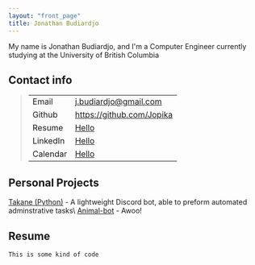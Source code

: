 ```yaml
---
layout: "front_page"
title: Jonathan Budiardjo
---
```

My name is Jonathan Budiardjo, and I'm a Computer Engineer currently studying at the University of British Columbia

## Contact info
<blockquote class="contactBox">
<table>
    <tr> 
        <td>Email</td>
        <td><a href="mailto:j.budiardjo@gmail.com">j.budiardjo@gmail.com</a></td> 
    </tr>
    <tr>
        <td>Github</td>
        <td><a href="https://github.com/jopika">https://github.com/Jopika</a></td>
    </tr>
    <tr>
        <td>Resume</td>
        <td><a href="https://www.google.com">Hello</a></td>
    </tr>
    <tr>
        <td>LinkedIn</td>
        <td><a href="https://www.google.com">Hello</a></td>
    </tr>
    <tr>
        <td>Calendar</td>
        <td><a href="https://www.google.com">Hello</a></td>
    </tr>
</table>
</blockquote>

## Personal Projects
[Takane (Python)](https://github.com/jopika/Takane) - A lightweight Discord bot, able to preform automated adminstrative tasks\\
[Animal-bot](https://www.google.com) - Awoo!
## Resume


```
This is some kind of code
```





<!-- ## Welcome to GitHub Pages

You can use the [editor on GitHub](https://github.com/jopika/jopika.github.io/edit/master/README.md) to maintain and preview the content for your website in Markdown files.

Whenever you commit to this repository, GitHub Pages will run [Jekyll](https://jekyllrb.com/) to rebuild the pages in your site, from the content in your Markdown files.

### Markdown

Markdown is a lightweight and easy-to-use syntax for styling your writing. It includes conventions for

```markdown
Syntax highlighted code block

# Header 1
## Header 2
### Header 3

- Bulleted
- List

1. Numbered
2. List

**Bold** and _Italic_ and `Code` text

[Link](url) and ![Image](src)
```

For more details see [GitHub Flavored Markdown](https://guides.github.com/features/mastering-markdown/).

### Jekyll Themes

Your Pages site will use the layout and styles from the Jekyll theme you have selected in your [repository settings](https://github.com/jopika/jopika.github.io/settings). The name of this theme is saved in the Jekyll `_config.yml` configuration file.

### Support or Contact

Having trouble with Pages? Check out our [documentation](https://help.github.com/categories/github-pages-basics/) or [contact support](https://github.com/contact) and we’ll help you sort it out.
 -->
